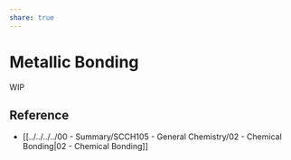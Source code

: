```yaml
---
share: true
---
```


# Metallic Bonding

WIP

## Reference

- [[../../../../00 - Summary/SCCH105 - General Chemistry/02 - Chemical Bonding|02 - Chemical Bonding]]

